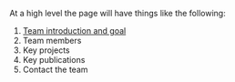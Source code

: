 At a high level the page will have things like the following:

1. [Team introduction and goal](/_content/about.md)
2. Team members
3. Key projects 
4. Key publications
5. Contact the team
